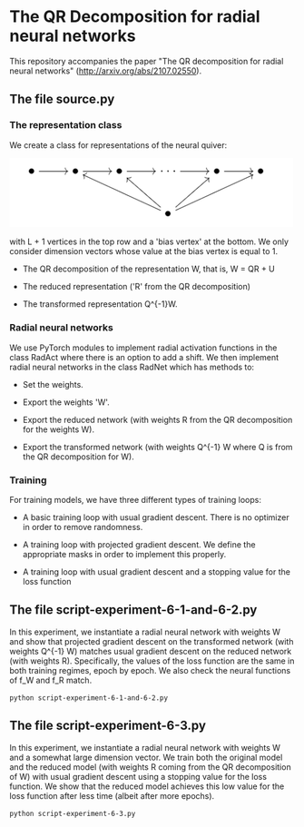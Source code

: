 # The QR Decomposition for radial neural networks

This repository accompanies the paper "The QR decomposition for radial neural networks" (http://arxiv.org/abs/2107.02550).

## The file source.py

### The representation class

We create a class for representations of the neural quiver:

<img src="neural-quiver.png" alt="drawing" width="500"/>

with L + 1 vertices in the top row and a 'bias vertex' at the bottom. We only consider dimension vectors whose value at the bias vertex is equal to 1.  

- The QR decomposition of the representation W, that is, W = QR + U

- The reduced representation ('R' from the QR decomposition)

- The transformed representation Q^{-1}W.

### Radial neural networks

We use PyTorch modules to implement radial activation functions in the class RadAct where there is an option to add a shift. We then implement radial neural networks in the class RadNet which has methods to:

- Set the weights.

- Export the weights 'W'.

- Export the reduced network (with weights R from the QR decomposition for the weights W).

- Export the transformed network (with weights Q^{-1} W where Q is from the QR decomposition for W).

### Training

For training models, we have three different types of training loops:

- A basic training loop with usual gradient descent. There is no optimizer in order to remove randomness. 

- A training loop with projected gradient descent. We define the appropriate masks in order to implement this properly. 

- A training loop with usual gradient descent and a stopping value for the loss function

## The file script-experiment-6-1-and-6-2.py

In this experiment, we instantiate a radial neural network with weights W and show that projected gradient descent on the transformed network (with weights Q^{-1} W) matches usual gradient descent on the reduced network (with weights R). Specifically, the values of the loss function are the same in both training regimes, epoch by epoch.  We also check the neural functions of f_W and f_R match.

    python script-experiment-6-1-and-6-2.py

## The file script-experiment-6-3.py

In this experiment, we instantiate a radial neural network with weights W and a somewhat large dimension vector. We train both the original model and the reduced model (with weights R coming from the QR decomposition of W) with usual gradient descent using a stopping value for the loss function. We show that the reduced model achieves this low value for the loss function after less time (albeit after more epochs).

    python script-experiment-6-3.py
